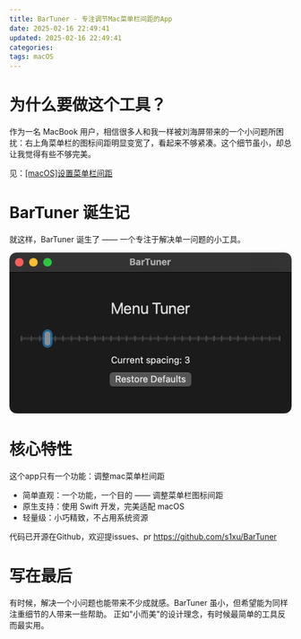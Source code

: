 ```yaml
---
title: BarTuner - 专注调节Mac菜单栏间距的App
date: 2025-02-16 22:49:41
updated: 2025-02-16 22:49:41
categories:
tags: macOS
---
```


# 为什么要做这个工具？
作为一名 MacBook 用户，相信很多人和我一样被刘海屏带来的一个小问题所困扰：右上角菜单栏的图标间距明显变宽了，看起来不够紧凑。这个细节虽小，却总让我觉得有些不够完美。

见：<a href="https://blog.s1xu.com/sets-menu-bar-spacing/">[macOS]设置菜单栏间距</a>

# BarTuner 诞生记
就这样，BarTuner 诞生了 —— 一个专注于解决单一问题的小工具。

![img](./bar-tuner/image.png)

# 核心特性

这个app只有一个功能：调整mac菜单栏间距

- 简单直观：一个功能，一个目的 —— 调整菜单栏图标间距
- 原生支持：使用 Swift 开发，完美适配 macOS
- 轻量级：小巧精致，不占用系统资源



代码已开源在Github，欢迎提issues、pr
https://github.com/s1xu/BarTuner

# 写在最后
有时候，解决一个小问题也能带来不少成就感。BarTuner 虽小，但希望能为同样注重细节的人带来一些帮助。
正如"小而美"的设计理念，有时候最简单的工具反而最实用。

